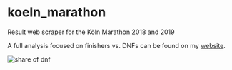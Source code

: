# koeln_marathon
Result web scraper for the Köln Marathon 2018 and 2019

A full analysis focused on finishers vs. DNFs can be found on my [website](https://quickcoffee.netlify.com/post/dnfs-at-the-k%C3%B6ln-marathon/).

![share of dnf](https://quickcoffee.netlify.com/post/2020-03-05-dnfs-at-the-k%C3%B6ln-marathon.en_files/figure-html/unnamed-chunk-5-1.png)
